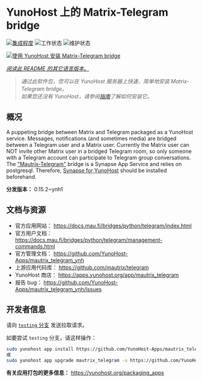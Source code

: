 <!--
注意：此 README 由 <https://github.com/YunoHost/apps/tree/master/tools/readme_generator> 自动生成
请勿手动编辑。
-->

# YunoHost 上的 Matrix-Telegram bridge

[![集成程度](https://apps.yunohost.org/badge/integration/mautrix_telegram)](https://ci-apps.yunohost.org/ci/apps/mautrix_telegram/)
![工作状态](https://apps.yunohost.org/badge/state/mautrix_telegram)
![维护状态](https://apps.yunohost.org/badge/maintained/mautrix_telegram)

[![使用 YunoHost 安装 Matrix-Telegram bridge](https://install-app.yunohost.org/install-with-yunohost.svg)](https://install-app.yunohost.org/?app=mautrix_telegram)

*[阅读此 README 的其它语言版本。](./ALL_README.md)*

> *通过此软件包，您可以在 YunoHost 服务器上快速、简单地安装 Matrix-Telegram bridge。*  
> *如果您还没有 YunoHost，请参阅[指南](https://yunohost.org/install)了解如何安装它。*

## 概况

A puppeting bridge between Matrix and Telegram packaged as a YunoHost service. Messages, notifications (and sometimes media) are bridged between a Telegram user and a Matrix user. Currently the Matrix user can NOT invite other Matrix user in a bridged Telegram room, so only someone with a Telegram account can participate to Telegram group conversations. The ["Mautrix-Telegram"](https://docs.mau.fi/bridges/python/telegram/index.html) bridge is a Synapse App Service and relies on postgresql. Therefore, [Synapse for YunoHost](https://github.com/YunoHost-Apps/synapse_ynh) should be installed beforehand.


**分发版本：** 0.15.2~ynh1
## 文档与资源

- 官方应用网站： <https://docs.mau.fi/bridges/python/telegram/index.html>
- 官方用户文档： <https://docs.mau.fi/bridges/python/telegram/management-commands.html>
- 官方管理文档： <https://github.com/YunoHost-Apps/mautrix_telegram_ynh>
- 上游应用代码库： <https://github.com/mautrix/telegram>
- YunoHost 商店： <https://apps.yunohost.org/app/mautrix_telegram>
- 报告 bug： <https://github.com/YunoHost-Apps/mautrix_telegram_ynh/issues>

## 开发者信息

请向 [`testing` 分支](https://github.com/YunoHost-Apps/mautrix_telegram_ynh/tree/testing) 发送拉取请求。

如要尝试 `testing` 分支，请这样操作：

```bash
sudo yunohost app install https://github.com/YunoHost-Apps/mautrix_telegram_ynh/tree/testing --debug
或
sudo yunohost app upgrade mautrix_telegram -u https://github.com/YunoHost-Apps/mautrix_telegram_ynh/tree/testing --debug
```

**有关应用打包的更多信息：** <https://yunohost.org/packaging_apps>
